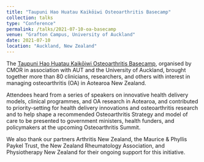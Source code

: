```yaml
---
title: "Taupuni Hao Huatau Kaikōiwi Osteoarthritis Basecamp"
collection: talks
type: "Conference"
permalink: /talks/2021-07-10-oa-basecamp
venue: "Grafton Campus, University of Auckland"
date: 2021-07-10
location: "Auckland, New Zealand"
---
```


The [Taupuni Hao Huatau Kaikōiwi Osteoarthritis Basecamp](https://events.otago.ac.nz/2021-osteoarthritis-basecamp/),
organised by CMOR in association with AUT and the University of Auckland, brought together more than 80 clinicians,
researchers, and others with interest in managing osteoarthritis (OA) in Aotearoa New Zealand.

Attendees heard from a series of speakers on innovative health delivery models, clinical programmes, and OA research
in Aotearoa, and contributed to priority-setting for health delivery innovations and osteoarthritis research and to
help shape a recommended Osteoarthritis Strategy and model of care to be presented to government ministers, health
funders, and policymakers at the upcoming Osteoarthritis Summit.

We also thank our partners Arthritis New Zealand, the Maurice & Phyllis Paykel Trust, the New Zealand Rheumatology
Association, and Physiotherapy New Zealand for their ongoing support for this initiative.